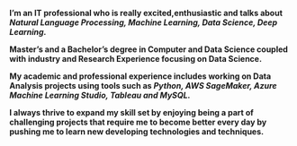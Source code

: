 **I’m an IT professional who is really excited,enthusiastic and talks about _Natural Language Processing, Machine Learning, Data Science, Deep Learning._**

**Master’s and a Bachelor’s degree in Computer and Data Science coupled with industry and Research Experience focusing on Data Science.**

**My academic and professional experience includes working on Data Analysis projects using tools such as _Python, AWS SageMaker, Azure Machine Learning Studio, Tableau and MySQL._**

**I always thrive to expand my skill set by enjoying being a part of challenging projects that require me to become better every day by pushing me to learn new developing technologies and techniques.**





<!---
shashankReddy864/shashankReddy864 is a ✨ special ✨ repository because its `README.md` (this file) appears on your GitHub profile.
You can click the Preview link to take a look at your changes.
--->
